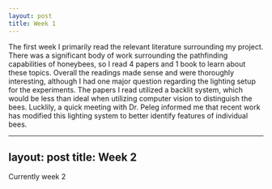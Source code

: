 ```yaml
---
layout: post
title: Week 1
---
```


The first week I primarily read the relevant literature surrounding my project. There was a significant body of work surrounding the pathfinding capabilities of honeybees, so I read 4 papers and 1 book to learn about these topics. Overall the readings made sense and were thoroughly interesting, although I had one major question regarding the lighting setup for the experiments. The papers I read utilized a backlit system, which would be less than ideal when utilizing computer vision to distinguish the bees. Lucklily, a quick meeting with Dr. Peleg informed me that recent work has modified this lighting system to better identify features of individual bees.

---
layout: post
title: Week 2
---

Currently week 2
